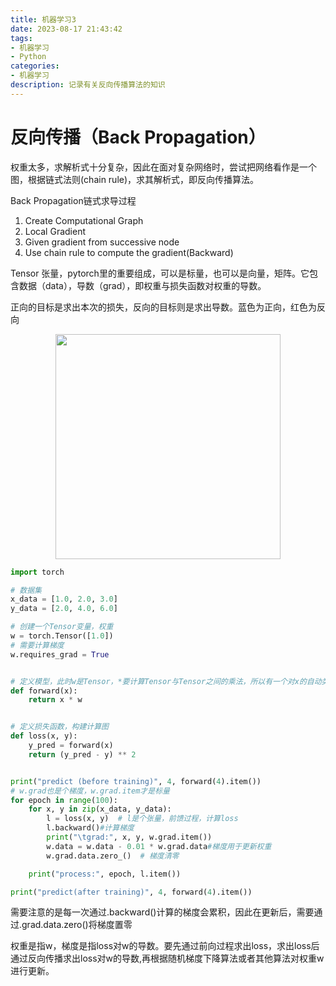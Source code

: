```yaml
---
title: 机器学习3
date: 2023-08-17 21:43:42
tags: 
- 机器学习
- Python
categories:
- 机器学习
description: 记录有关反向传播算法的知识
---
```


# 反向传播（Back Propagation）

权重太多，求解析式十分复杂，因此在面对复杂网络时，尝试把网络看作是一个图，根据链式法则(chain rule)，求其解析式，即反向传播算法。

Back Propagation链式求导过程
1. Create Computational Graph
2. Local Gradient
3. Given gradient from successive node
4. Use chain rule to compute the gradient(Backward) 

Tensor 张量，pytorch里的重要组成，可以是标量，也可以是向量，矩阵。它包含数据（data），导数（grad），即权重与损失函数对权重的导数。

正向的目标是求出本次的损失，反向的目标则是求出导数。蓝色为正向，红色为反向

<div align=center>
<img src="MachineLearning-3-1.png" height = '360'>
</div>

```python
import torch

# 数据集
x_data = [1.0, 2.0, 3.0]
y_data = [2.0, 4.0, 6.0]

# 创建一个Tensor变量，权重
w = torch.Tensor([1.0])
# 需要计算梯度
w.requires_grad = True


# 定义模型，此时w是Tensor，*要计算Tensor与Tensor之间的乘法，所以有一个对x的自动类型强转
def forward(x):
    return x * w


# 定义损失函数，构建计算图
def loss(x, y):
    y_pred = forward(x)
    return (y_pred - y) ** 2


print("predict (before training)", 4, forward(4).item())
# w.grad也是个梯度，w.grad.item才是标量
for epoch in range(100):
    for x, y in zip(x_data, y_data):
        l = loss(x, y)  # l是个张量，前馈过程，计算loss
        l.backward()#计算梯度
        print("\tgrad:", x, y, w.grad.item())
        w.data = w.data - 0.01 * w.grad.data#梯度用于更新权重
        w.grad.data.zero_()  # 梯度清零

    print("process:", epoch, l.item())

print("predict(after training)", 4, forward(4).item())
```
需要注意的是每一次通过.backward()计算的梯度会累积，因此在更新后，需要通过.grad.data.zero()将梯度置零

权重是指w，梯度是指loss对w的导数。要先通过前向过程求出loss，求出loss后通过反向传播求出loss对w的导数,再根据随机梯度下降算法或者其他算法对权重w进行更新。